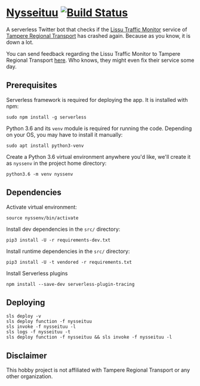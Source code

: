 
# [Nysseituu](https://twitter.com/nysseituu) [![Build Status](https://travis-ci.org/Vilsepi/nysseituu.svg?branch=master)](https://travis-ci.org/Vilsepi/nysseituu)

A serverless Twitter bot that checks if the [Lissu Traffic Monitor](http://lissu.tampere.fi/?lang=en) service of [Tampere Regional Transport](http://joukkoliikenne.tampere.fi/en/home.html) has crashed again. Because as you know, it is down a lot.

You can send feedback regarding the Lissu Traffic Monitor to Tampere Regional Transport [here](http://joukkoliikenne.tampere.fi/en/info/customer-service/feedback/feedback-online-services.html). Who knows, they might even fix their service some day.

## Prerequisites

Serverless framework is required for deploying the app. It is installed with npm:

    sudo npm install -g serverless

Python 3.6 and its `venv` module is required for running the code. Depending on your OS, you may have to install it manually:

    sudo apt install python3-venv

Create a Python 3.6 virtual environment anywhere you'd like, we'll create it as `nyssenv` in the project home directory:

    python3.6 -m venv nyssenv

## Dependencies

Activate virtual environment:

    source nyssenv/bin/activate

Install dev dependencies in the `src/` directory:

    pip3 install -U -r requirements-dev.txt

Install runtime dependencies in the `src/` directory:

    pip3 install -U -t vendored -r requirements.txt

Install Serverless plugins

    npm install --save-dev serverless-plugin-tracing

## Deploying

    sls deploy -v
    sls deploy function -f nysseituu
    sls invoke -f nysseituu -l
    sls logs -f nysseituu -t
    sls deploy function -f nysseituu && sls invoke -f nysseituu -l

## Disclaimer

This hobby project is not affiliated with Tampere Regional Transport or any other organization.
